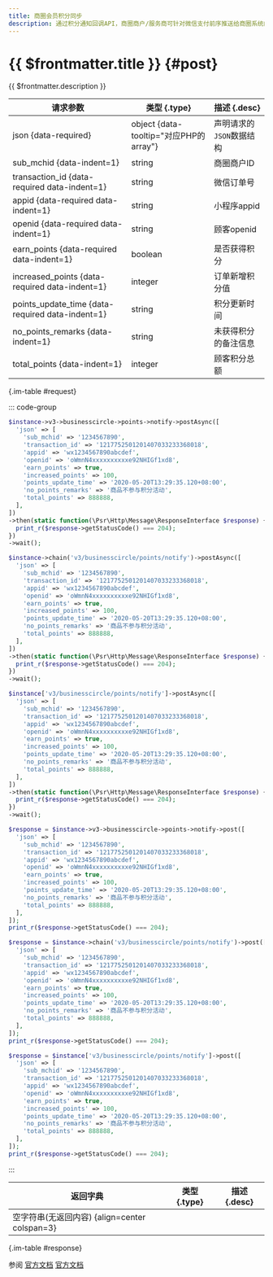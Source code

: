 ```yaml
---
title: 商圈会员积分同步
description: 通过积分通知回调API，商圈商户/服务商可针对微信支付前序推送给商圈系统的顾客商圈内交易通知，告知微信支付系统该笔交易的积分情况
---
```


# {{ $frontmatter.title }} {#post}

{{ $frontmatter.description }}

| 请求参数 | 类型 {.type} | 描述 {.desc}
| --- | --- | ---
| json {data-required} | object {data-tooltip="对应PHP的array"} | 声明请求的`JSON`数据结构
| sub_mchid {data-indent=1} | string | 商圈商户ID
| transaction_id {data-required data-indent=1} | string | 微信订单号
| appid {data-required data-indent=1} | string | 小程序appid
| openid {data-required data-indent=1} | string | 顾客openid
| earn_points {data-required data-indent=1} | boolean | 是否获得积分
| increased_points {data-required data-indent=1} | integer | 订单新增积分值
| points_update_time {data-required data-indent=1} | string | 积分更新时间
| no_points_remarks {data-indent=1} | string | 未获得积分的备注信息
| total_points {data-indent=1} | integer | 顾客积分总额

{.im-table #request}

::: code-group

```php [异步纯链式]
$instance->v3->businesscircle->points->notify->postAsync([
  'json' => [
    'sub_mchid' => '1234567890',
    'transaction_id' => '1217752501201407033233368018',
    'appid' => 'wx1234567890abcdef',
    'openid' => 'oWmnN4xxxxxxxxxxe92NHIGf1xd8',
    'earn_points' => true,
    'increased_points' => 100,
    'points_update_time' => '2020-05-20T13:29:35.120+08:00',
    'no_points_remarks' => '商品不参与积分活动',
    'total_points' => 888888,
  ],
])
->then(static function(\Psr\Http\Message\ResponseInterface $response) {
  print_r($response->getStatusCode() === 204);
})
->wait();
```

```php [异步声明式]
$instance->chain('v3/businesscircle/points/notify')->postAsync([
  'json' => [
    'sub_mchid' => '1234567890',
    'transaction_id' => '1217752501201407033233368018',
    'appid' => 'wx1234567890abcdef',
    'openid' => 'oWmnN4xxxxxxxxxxe92NHIGf1xd8',
    'earn_points' => true,
    'increased_points' => 100,
    'points_update_time' => '2020-05-20T13:29:35.120+08:00',
    'no_points_remarks' => '商品不参与积分活动',
    'total_points' => 888888,
  ],
])
->then(static function(\Psr\Http\Message\ResponseInterface $response) {
  print_r($response->getStatusCode() === 204);
})
->wait();
```

```php [异步属性式]
$instance['v3/businesscircle/points/notify']->postAsync([
  'json' => [
    'sub_mchid' => '1234567890',
    'transaction_id' => '1217752501201407033233368018',
    'appid' => 'wx1234567890abcdef',
    'openid' => 'oWmnN4xxxxxxxxxxe92NHIGf1xd8',
    'earn_points' => true,
    'increased_points' => 100,
    'points_update_time' => '2020-05-20T13:29:35.120+08:00',
    'no_points_remarks' => '商品不参与积分活动',
    'total_points' => 888888,
  ],
])
->then(static function(\Psr\Http\Message\ResponseInterface $response) {
  print_r($response->getStatusCode() === 204);
})
->wait();
```

```php [同步纯链式]
$response = $instance->v3->businesscircle->points->notify->post([
  'json' => [
    'sub_mchid' => '1234567890',
    'transaction_id' => '1217752501201407033233368018',
    'appid' => 'wx1234567890abcdef',
    'openid' => 'oWmnN4xxxxxxxxxxe92NHIGf1xd8',
    'earn_points' => true,
    'increased_points' => 100,
    'points_update_time' => '2020-05-20T13:29:35.120+08:00',
    'no_points_remarks' => '商品不参与积分活动',
    'total_points' => 888888,
  ],
]);
print_r($response->getStatusCode() === 204);
```

```php [同步声明式]
$response = $instance->chain('v3/businesscircle/points/notify')->post([
  'json' => [
    'sub_mchid' => '1234567890',
    'transaction_id' => '1217752501201407033233368018',
    'appid' => 'wx1234567890abcdef',
    'openid' => 'oWmnN4xxxxxxxxxxe92NHIGf1xd8',
    'earn_points' => true,
    'increased_points' => 100,
    'points_update_time' => '2020-05-20T13:29:35.120+08:00',
    'no_points_remarks' => '商品不参与积分活动',
    'total_points' => 888888,
  ],
]);
print_r($response->getStatusCode() === 204);
```

```php [同步属性式]
$response = $instance['v3/businesscircle/points/notify']->post([
  'json' => [
    'sub_mchid' => '1234567890',
    'transaction_id' => '1217752501201407033233368018',
    'appid' => 'wx1234567890abcdef',
    'openid' => 'oWmnN4xxxxxxxxxxe92NHIGf1xd8',
    'earn_points' => true,
    'increased_points' => 100,
    'points_update_time' => '2020-05-20T13:29:35.120+08:00',
    'no_points_remarks' => '商品不参与积分活动',
    'total_points' => 888888,
  ],
]);
print_r($response->getStatusCode() === 204);
```

:::

| 返回字典 | 类型 {.type} | 描述 {.desc}
| --- | --- | ---
| 空字符串(无返回内容) {align=center colspan=3}

{.im-table #response}

参阅 [官方文档](https://pay.weixin.qq.com/docs/merchant/apis/smart-business-circle/points/notify-points.html) [官方文档](https://pay.weixin.qq.com/docs/partner/apis/smart-business-circle/points/notify-points.html)
